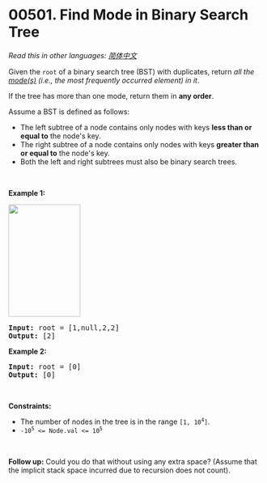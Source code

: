 # 00501. Find Mode in Binary Search Tree

  _Read this in other languages:_
    [_简体中文_](README.zh-CN.md)

<p>Given the <code>root</code> of a binary search tree (BST) with duplicates, return <em>all the <a href="https://en.wikipedia.org/wiki/Mode_(statistics)" target="_blank">mode(s)</a> (i.e., the most frequently occurred element) in it</em>.</p>

<p>If the tree has more than one mode, return them in <strong>any order</strong>.</p>

<p>Assume a BST is defined as follows:</p>

<ul>
	<li>The left subtree of a node contains only nodes with keys <strong>less than or equal to</strong> the node&#39;s key.</li>
	<li>The right subtree of a node contains only nodes with keys <strong>greater than or equal to</strong> the node&#39;s key.</li>
	<li>Both the left and right subtrees must also be binary search trees.</li>
</ul>

<p>&nbsp;</p>
<p><strong>Example 1:</strong></p>
<img alt="" src="https://assets.leetcode.com/uploads/2021/03/11/mode-tree.jpg" style="width: 142px; height: 222px;" />
<pre>
<strong>Input:</strong> root = [1,null,2,2]
<strong>Output:</strong> [2]
</pre>

<p><strong>Example 2:</strong></p>

<pre>
<strong>Input:</strong> root = [0]
<strong>Output:</strong> [0]
</pre>

<p>&nbsp;</p>
<p><strong>Constraints:</strong></p>

<ul>
	<li>The number of nodes in the tree is in the range <code>[1, 10<sup>4</sup>]</code>.</li>
	<li><code>-10<sup>5</sup> &lt;= Node.val &lt;= 10<sup>5</sup></code></li>
</ul>

<p>&nbsp;</p>
<strong>Follow up:</strong> Could you do that without using any extra space? (Assume that the implicit stack space incurred due to recursion does not count).